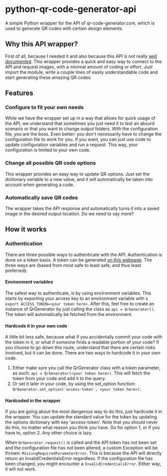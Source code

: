# python-qr-code-generator-api
A simple Python wrapper for the API of qr-code-generator.com, which is used to generate QR codes with certain design elements.

## Why this API wrapper?
First of all, because I needed it and also because this API is not really [well documented](https://www.qr-code-generator.com/qr-code-api/). This wrapper provides a quick and easy way to connect to the API and request images, with a minimal amount of coding or effort. Just import the module, write a couple lines of easily understandable code and start generating these amazing QR codes.

## Features
### Configure to fit your own needs
While we have the wrapper set up in a way that allows for quick usage of the API, we understand that sometimes you just need it to test an absurd scenario or that you want to change output folders. With the configuration file, you are the boss. Even better: you don't necessarily have to change the configuration file to work for you. If you want, you can just use code to update configuration variables and run a request. This way, your configuration is limited to your own code.

### Change all possible QR code options
This wrapper provides an easy way to update QR options. Just set the dictionary variable to a new value, and it will automatically be taken into account when generating a code.

### Automatically save QR codes
The wrapper takes the API response and automatically turns it into a saved image in the desired output location. Do we need to say more?

## How it works
### Authentication
There are three possible ways to authenticate with the API. Authentication is done on a token basis. A token can be generated [on this webpage](https://app.qr-code-generator.com/api/). The three ways are (based from most safe to least safe, and thus least preferred):

#### Environment variables
The safest way to authenticate, is by using environment variables. This starts by exporting your access key to an environment variable with ```$ export ACCESS_TOKEN=<your token here>```. After this, feel free to create an instance of QrGenerator by just calling the class as ```api = QrGenerator()```. The token will automatically be fetched from the environment.

#### Hardcode it in your own code
A little bit less safe, because what if you accidentally commit your code with the token in it, or what if someone finds a readable portion of your code? If you choose to go down this route, understand that there are certain risks involved, but it can be done. There are two ways to hardcode it in your own code.
1. Either make sure you call the QrGenerator class with a token parameter, as such: ```api = QrGenerator(<your token here>)```. This will fetch the token from your code and add it to the query.
2. Or set it later in your code, by using the set_option function: ```QrGenerator.set_option('access-token', <your token here>)```.

#### Hardcoded in the wrapper
If you are going about the most dangerous way to do this, just hardcode it in the wrapper. You can update the standard value for the token by updating the options dictionary with key 'access-token'. Note that you should never do this, no matter what reason you think you have. Go for option 1, or if you have to, option 2. Any other choice is lazy.

When ```QrGenerator.request()``` is called and the API token has not been set and the configuration file has not been altered, a custom Exception will be thrown: ```MissingRequiredParameterError```. This is because the API will directly return an InvalidCredentialsError regardless. If the configuration file has been changed, you might encounter a ```InvalidCredentialsError```. Either way, it will not work.
